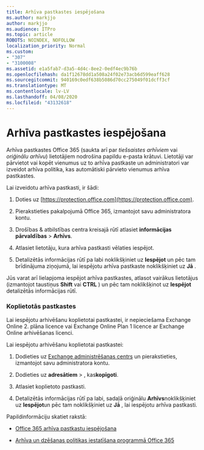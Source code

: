 ```yaml
---
title: Arhīva pastkastes iespējošana
ms.author: markjjo
author: markjjo
ms.audience: ITPro
ms.topic: article
ROBOTS: NOINDEX, NOFOLLOW
localization_priority: Normal
ms.custom:
- "307"
- "3100008"
ms.assetid: e1a5fab7-d3a5-4d4c-8ee2-0edf4ec9b76b
ms.openlocfilehash: da1f12678dd1a508a24f02e73acb6d599eaff628
ms.sourcegitcommit: 940169c0edf638b5086d70cc275049f01dcff3cf
ms.translationtype: MT
ms.contentlocale: lv-LV
ms.lasthandoff: 04/08/2020
ms.locfileid: "43132618"
---
```

# <a name="enable-an-archive-mailbox"></a>Arhīva pastkastes iespējošana

Arhīva pastkastes Office 365 (saukta arī par *tiešsaistes arhīviem* vai *oriģinālu arhīvu*) lietotājiem nodrošina papildu e-pasta krātuvi. Lietotāji var pārvietot vai kopēt vienumus uz to arhīva pastkaste un administratori var izveidot arhīva politika, kas automātiski pārvieto vienumus arhīva pastkastes.
  
Lai izveidotu arhīva pastkasti, ir šādi:
  
1. Doties uz [https://protection.office.com](https://protection.office.com).

2. Pierakstieties pakalpojumā Office 365, izmantojot savu administratora kontu.

3. Drošības &amp; atbilstības centra kreisajā rūtī atlasiet **informācijas pārvaldības** \> **Arhīvs**.

4. Atlasiet lietotāju, kura arhīva pastkasti vēlaties iespējot.

5. Detalizētās informācijas rūtī pa labi noklikšķiniet uz **Iespējot** un pēc tam brīdinājuma ziņojumā, lai iespējotu arhīva pastkaste noklikšķiniet uz **Jā** .

Jūs varat arī lielapjoma iespējot arhīva pastkastes, atlasot vairākus lietotājus (izmantojot taustiņus **Shift** vai **CTRL** ) un pēc tam noklikšķinot uz **Iespējot** detalizētās informācijas rūtī.
  
### <a name="shared-mailboxes"></a>Koplietotās pastkastes

Lai iespējotu arhivēšanu koplietotai pastkastei, ir nepieciešama Exchange Online 2. plāna licence vai Exchange Online Plan 1 licence ar Exchange Online arhivēšanas licenci.  

Lai iespējotu arhivēšanu koplietotai pastkastei:

1. Dodieties uz [Exchange administrēšanas centrs](https://outlook.office365.com/ecp) un pierakstieties, izmantojot savu administratora kontu.

2. Dodieties uz **adresātiem** > , kas**kopīgoti**.

3. Atlasiet koplietoto pastkasti.

4. Detalizētās informācijas rūtī pa labi, sadaļā oriģinālu **Arhīvs**noklikšķiniet uz **Iespējot**un pēc tam noklikšķiniet uz **Jā** , lai iespējotu arhīva pastkasti.

Papildinformāciju skatiet rakstā:
  
- [Office 365 arhīva pastkastu iespējošana](https://docs.microsoft.com/office365/securitycompliance/enable-archive-mailboxes)

- [Arhīva un dzēšanas politikas iestatīšana programmā Office 365](https://docs.microsoft.com//office365/securitycompliance/set-up-an-archive-and-deletion-policy-for-mailboxes)
